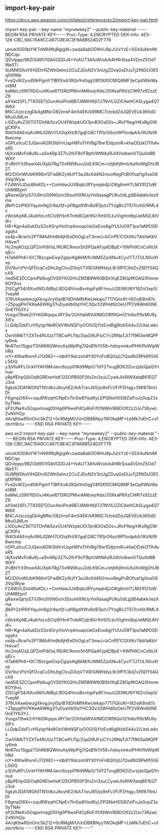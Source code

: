 ## import-key-pair
https://docs.aws.amazon.com/cli/latest/reference/ec2/import-key-pair.html


 import-key-pair
--key-name "mynewkey2"
--public-key-material -----BEGIN RSA PRIVATE KEY-----
Proc-Type: 4,ENCRYPTED
DEK-Info: AES-128-CBC,9AC15A9CC467C8E4C3F9A8B524D2F776

utoukXGD8sYIKTnN94fbjBglgW+zwda8abOD9HiJ9pJU/xYzE+SSX4uNmIMNDCqo
QDvlppp/98ZI3d9511GbVGDDJ4+YoAUT3AfuW/ob/k4HRrSisa4VDmZ5Od7We5Ti
0lJMWDhsYlHGEhrRZWhSelmz2CoZJDoN2V3nUgZDvqGsDUuTj2fNGUOE5qfXPRtk
FvsQvWZyvd59rPginYTlBPXxA39QnYo0qg1/8f0Xf0CMlQ8MF3eCp6WbiWaxIi8M
baMeLz59IITtDGvJ4KueIEf1SRi2PMvrAN6oxjrKds/30XkaP6XzCWR7x92zzEZ9
aXVat2SFL7T83SDTjOunAtxiPnd6B7J6MHWjI7J7NVILGZICAeHCASLyga4Q7W6X
BNCJUzczzgDkAgMNcO82imsF4m54EK/kR9MC7ctckdZdJQEVEUk365dDMtu0JMLm
LIGDuAvZ30TGTDhNk5zxOU41WzpkUDi7pnB3OsD0s+JRvFfleg/HKxRgGWgCKtFs
W4Ot4AEmjAcW6JQWrI7UGIqXH/B7gqEG8CTR1jrG6ozWP5odpAA/WzN/I88wicma
nGPLa1cuC3JQeviAD9l3ldVvUspH8FoTHVBg78w1DdjzmiR+khaODzkOTlhAvsR5
l4jXxsMvFo8u9L+aSnARp3Z7iv2fcF9r/FBpfcWtNAzRJI4Voibwn0TQu0d8BWXY
iFvBhIY/t3hswX4UXpb7Rg73v6N5KuvJ2dLK9Cm+IztjbKj9miUtulXoWgDhUB2T
M2/D0mWUbKR66nf2FwBKZyWJfY3aJ9xXd4N2muvRegPcBOfxat1g0vaG83Vq/Wyw
FZ4WVIJDsl4RsKGL++CmHdwJUXBqbURYympb4jUOKg6mHTLM31fl21oWUhM8Epn1
gRaxwQjrIyS7/U9nU00N0v/n3SsuHlXNUyYnlXasagPUKu0dLgSB4abkk/lezXma
jBkPr2zIP6XYayJm9g2r9azfjf+jd18gdXWvBzB7pzU7YzgBc2TEl7cvh0/RML4z
cWckKpNEJ4ubYoLn5CtzBYkrKTntbRCjdr9Gr1hH01LbJVlgHmBqUeIMQL8IVdl+
HR+Kgn4aXubDzS3z4Gry/HoVrq4muqoUeGxEnoAgiYUUvD9T1psi1aNfO0Dzgqhz
os4p+Bcw1v2PTlMAAfm6k8jHEeDhOgLeT3meJ+bCnPE1CGtXKv7ikb1aKbVH4vwT
Hc2mjAOzjLQPZmPi8i1sLfRURCRmor5h5PQaAFjq4DBpE+1IWPh9CnCxNUXsjE/+
H7a66Ph6+I0C7BzcgwEixjrZgqioKg8kM/frJNM5ZjoXNu4CyvlTTJTULN0oXtxp
DV/9urVfVrQFDcqCxDhtJtgClvuD3iqVTXR/GN9HdyL9r3fFfC8dZvZ6DY5AQcX8
/wd5iE3ZCCpmPb9ugOVS0YK02HvZM5B9W60BSIrlXqEZ8GpfKOAQ3fmnm6OYjhxL
ZlSCgP34/6XodW0JMByL9DQ4IVnoBxvhjpFp8F/nsuU2EIWUNY16ZnGep0/7vepM
378Ut4awbwzgXkvgJiryt5pIB7dDhiMfkKwUekajo7717lQiicKI+I92vjK8mEfx
+Z5pygPH7KKeA6WKg3TuDyaVb0lqYHC3Qv32WHd9zOeU7P2VAWn80NEGnE1Yb3YJ
VusgsTBwk2rFHtiDRqxpxJRY3e/2OhfsbWXAfMDZIRf9Qm121n6o1f9zMU9yXIFx
LLQdpZdsFLrH5yIgrf4e8OsVWsNQFiyOOGiSjYlzEvd6gjNzb5A4u2/LltaLwkcx
OwVliMkTYZXTe4RUUz7TBCwPLf1p/ZqsD9UFsiCYv2RNaTJI77f963wMQPFiy6mk
NnR7oc1SgpzTGhR68QWmcAsjWplPg7iQsB1k1V58+hdoyxmkxlPHIh1foWIpWhRd
rcY+4WwRtxmFJ7Q982++idb8Y9dczsh9YX0YnFnBQ0zjU7QsdN29PkRfGhEL5iDQ
y3jVtuKFLOckHYAH9MJanc6zyp01Kd9MpG/TdY2TxugBD62lZurzjdzQjaQYnnue
yBpIfEhpQSiOq8GREtwHsK12SOPB50F5foZm3zuLCywkJIxRIWXalqB61EQTJ3rd
5gkzk2DA1WGfdTN1/dkzJAvyhE2/ikA7/snJ65/jo9nFLVF/PZHqg+5Nf879nUDt
F6gmpD6Xv+squBWzqHCNpEv7lnSwBYpd6yLEPQNsH0Si9ZsIFoJz0upZ3x0yTNAr
sP2UNeXvSGqpxImagDXHg0P9wsPdCpRoF/fONWm1B8DOfI2z2Uo736ywLZvNVH2p
4A/qKbwRSnOncSkZ12+0cRMgM/UUnDB8BNyy1WOkqMF+LbMk7uEhC+o1zbch9cIu
-----END RSA PRIVATE KEY-----




aws ec2 import-key-pair --key-name "mynewkey2" --public-key-material "-----BEGIN RSA PRIVATE KEY-----
Proc-Type: 4,ENCRYPTED
DEK-Info: AES-128-CBC,9AC15A9CC467C8E4C3F9A8B524D2F776

utoukXGD8sYIKTnN94fbjBglgW+zwda8abOD9HiJ9pJU/xYzE+SSX4uNmIMNDCqo
QDvlppp/98ZI3d9511GbVGDDJ4+YoAUT3AfuW/ob/k4HRrSisa4VDmZ5Od7We5Ti
0lJMWDhsYlHGEhrRZWhSelmz2CoZJDoN2V3nUgZDvqGsDUuTj2fNGUOE5qfXPRtk
FvsQvWZyvd59rPginYTlBPXxA39QnYo0qg1/8f0Xf0CMlQ8MF3eCp6WbiWaxIi8M
baMeLz59IITtDGvJ4KueIEf1SRi2PMvrAN6oxjrKds/30XkaP6XzCWR7x92zzEZ9
aXVat2SFL7T83SDTjOunAtxiPnd6B7J6MHWjI7J7NVILGZICAeHCASLyga4Q7W6X
BNCJUzczzgDkAgMNcO82imsF4m54EK/kR9MC7ctckdZdJQEVEUk365dDMtu0JMLm
LIGDuAvZ30TGTDhNk5zxOU41WzpkUDi7pnB3OsD0s+JRvFfleg/HKxRgGWgCKtFs
W4Ot4AEmjAcW6JQWrI7UGIqXH/B7gqEG8CTR1jrG6ozWP5odpAA/WzN/I88wicma
nGPLa1cuC3JQeviAD9l3ldVvUspH8FoTHVBg78w1DdjzmiR+khaODzkOTlhAvsR5
l4jXxsMvFo8u9L+aSnARp3Z7iv2fcF9r/FBpfcWtNAzRJI4Voibwn0TQu0d8BWXY
iFvBhIY/t3hswX4UXpb7Rg73v6N5KuvJ2dLK9Cm+IztjbKj9miUtulXoWgDhUB2T
M2/D0mWUbKR66nf2FwBKZyWJfY3aJ9xXd4N2muvRegPcBOfxat1g0vaG83Vq/Wyw
FZ4WVIJDsl4RsKGL++CmHdwJUXBqbURYympb4jUOKg6mHTLM31fl21oWUhM8Epn1
gRaxwQjrIyS7/U9nU00N0v/n3SsuHlXNUyYnlXasagPUKu0dLgSB4abkk/lezXma
jBkPr2zIP6XYayJm9g2r9azfjf+jd18gdXWvBzB7pzU7YzgBc2TEl7cvh0/RML4z
cWckKpNEJ4ubYoLn5CtzBYkrKTntbRCjdr9Gr1hH01LbJVlgHmBqUeIMQL8IVdl+
HR+Kgn4aXubDzS3z4Gry/HoVrq4muqoUeGxEnoAgiYUUvD9T1psi1aNfO0Dzgqhz
os4p+Bcw1v2PTlMAAfm6k8jHEeDhOgLeT3meJ+bCnPE1CGtXKv7ikb1aKbVH4vwT
Hc2mjAOzjLQPZmPi8i1sLfRURCRmor5h5PQaAFjq4DBpE+1IWPh9CnCxNUXsjE/+
H7a66Ph6+I0C7BzcgwEixjrZgqioKg8kM/frJNM5ZjoXNu4CyvlTTJTULN0oXtxp
DV/9urVfVrQFDcqCxDhtJtgClvuD3iqVTXR/GN9HdyL9r3fFfC8dZvZ6DY5AQcX8
/wd5iE3ZCCpmPb9ugOVS0YK02HvZM5B9W60BSIrlXqEZ8GpfKOAQ3fmnm6OYjhxL
ZlSCgP34/6XodW0JMByL9DQ4IVnoBxvhjpFp8F/nsuU2EIWUNY16ZnGep0/7vepM
378Ut4awbwzgXkvgJiryt5pIB7dDhiMfkKwUekajo7717lQiicKI+I92vjK8mEfx
+Z5pygPH7KKeA6WKg3TuDyaVb0lqYHC3Qv32WHd9zOeU7P2VAWn80NEGnE1Yb3YJ
VusgsTBwk2rFHtiDRqxpxJRY3e/2OhfsbWXAfMDZIRf9Qm121n6o1f9zMU9yXIFx
LLQdpZdsFLrH5yIgrf4e8OsVWsNQFiyOOGiSjYlzEvd6gjNzb5A4u2/LltaLwkcx
OwVliMkTYZXTe4RUUz7TBCwPLf1p/ZqsD9UFsiCYv2RNaTJI77f963wMQPFiy6mk
NnR7oc1SgpzTGhR68QWmcAsjWplPg7iQsB1k1V58+hdoyxmkxlPHIh1foWIpWhRd
rcY+4WwRtxmFJ7Q982++idb8Y9dczsh9YX0YnFnBQ0zjU7QsdN29PkRfGhEL5iDQ
y3jVtuKFLOckHYAH9MJanc6zyp01Kd9MpG/TdY2TxugBD62lZurzjdzQjaQYnnue
yBpIfEhpQSiOq8GREtwHsK12SOPB50F5foZm3zuLCywkJIxRIWXalqB61EQTJ3rd
5gkzk2DA1WGfdTN1/dkzJAvyhE2/ikA7/snJ65/jo9nFLVF/PZHqg+5Nf879nUDt
F6gmpD6Xv+squBWzqHCNpEv7lnSwBYpd6yLEPQNsH0Si9ZsIFoJz0upZ3x0yTNAr
sP2UNeXvSGqpxImagDXHg0P9wsPdCpRoF/fONWm1B8DOfI2z2Uo736ywLZvNVH2p
4A/qKbwRSnOncSkZ12+0cRMgM/UUnDB8BNyy1WOkqMF+LbMk7uEhC+o1zbch9cIu
-----END RSA PRIVATE KEY-----"
